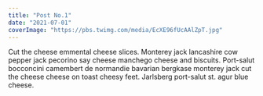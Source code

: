 ```yaml
---
title: "Post No.1"
date: "2021-07-01"
coverImage: "https://pbs.twimg.com/media/EcXE96fUcAAlZpT.jpg"
---
```


Cut the cheese emmental cheese slices. Monterey jack lancashire cow pepper jack pecorino say cheese manchego cheese and biscuits. Port-salut bocconcini camembert de normandie bavarian bergkase monterey jack cut the cheese cheese on toast cheesy feet. Jarlsberg port-salut st. agur blue cheese.
